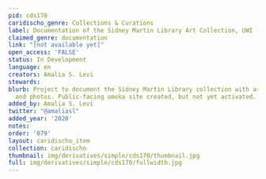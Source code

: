 ```yaml
---
pid: cds170
caridischo_genre: Collections & Curations
label: Documentation of the Sidney Martin Library Art Collection, UWI (Cave Hill Campus)
claimed_genre: documentation
link: "[not available yet]"
open_access: 'FALSE'
status: In Development
language: en
creators: Amalia S. Levi
stewards:
blurb: Project to document the Sidney Martin Library collection with archival material
  and photos. Public-facing omeka site created, but not yet activated.
added_by: Amalia S. Levi
twitter: "@amaliasl"
added_year: '2020'
notes:
order: '079'
layout: caridischo_item
collection: caridischo
thumbnail: img/derivatives/simple/cds170/thumbnail.jpg
full: img/derivatives/simple/cds170/fullwidth.jpg
---
```

